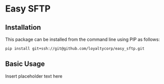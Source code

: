 # Easy SFTP

## Installation

This package can be installed from the command line using PIP as follows:

`pip install git+ssh://git@github.com/loyaltycorp/easy_sftp.git`

## Basic Usage

Insert placeholder text here